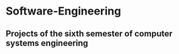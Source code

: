 <h1>Software-Engineering</h1>
    
<h2> Projects of the sixth semester of computer systems engineering</h2>
